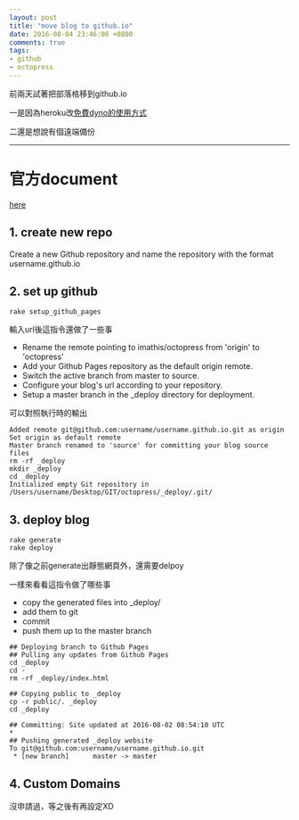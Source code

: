 ```yaml
---
layout: post
title: "move blog to github.io"
date: 2016-08-04 23:46:00 +0800
comments: true
tags:
- github
- octopress
---
```


前兩天試著把部落格移到github.io

一是因為heroku改[免費dyno的使用方式](https://devcenter.heroku.com/articles/free-dyno-hours)

二還是想說有個遠端備份

---

<!--more-->

# 官方document

[here](http://octopress.org/docs/deploying/github/)

## 1. create new repo

Create a new Github repository and name the repository with the format username.github.io


## 2.  set up github

    rake setup_github_pages

輸入url後這指令還做了一些事

- Rename the remote pointing to imathis/octopress from 'origin' to 'octopress'
- Add your Github Pages repository as the default origin remote.
- Switch the active branch from master to source.
- Configure your blog's url according to your repository.
- Setup a master branch in the _deploy directory for deployment.

可以對照執行時的輸出

```
Added remote git@github.com:username/username.github.io.git as origin
Set origin as default remote
Master branch renamed to 'source' for committing your blog source files
rm -rf _deploy
mkdir _deploy
cd _deploy
Initialized empty Git repository in /Users/username/Desktop/GIT/octopress/_deploy/.git/
```

## 3. deploy blog

    rake generate
    rake deploy

除了像之前generate出靜態網頁外，還需要delpoy

一樣來看看這指令做了哪些事

- copy the generated files into _deploy/
- add them to git
- commit
- push them up to the master branch


```
## Deploying branch to Github Pages
## Pulling any updates from Github Pages
cd _deploy
cd -
rm -rf _deploy/index.html

## Copying public to _deploy
cp -r public/. _deploy
cd _deploy

## Committing: Site updated at 2016-08-02 08:54:10 UTC
*
## Pushing generated _deploy website
To git@github.com:username/username.github.io.git
 * [new branch]      master -> master
```

## 4. Custom Domains
沒申請過，等之後有再設定XD